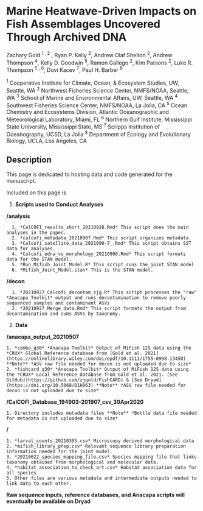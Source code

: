 # Marine Heatwave-Driven Impacts on Fish Assemblages Uncovered Through Archived DNA

Zachary Gold <sup>1 , 2</sup> , Ryan P. Kelly <sup>3</sup>, Andrew Olaf Shelton <sup>2</sup>, Andrew Thompson <sup>4</sup>, Kelly D. Goodwin <sup>5</sup>, Ramon Gallego <sup>2</sup>, Kim Parsons <sup>2</sup>, Luke R. Thompson <sup>5 , 6</sup>,  Dovi Kacev <sup>7</sup>, Paul H. Barber <sup>8</sup>

<sup>1</sup> Cooperative Institute for Climate, Ocean, & Ecosystem Studies, UW, Seattle, WA
<sup>2</sup> Northwest Fisheries Science Center, NMFS/NOAA, Seattle, WA
<sup>3</sup> School of Marine and Environmental Affairs, UW, Seattle, WA
<sup>4</sup> Southwest Fisheries Science Center, NMFS/NOAA, La Jolla, CA
<sup>5</sup> Ocean Chemistry and Ecosystems Division, Atlantic Oceanographic and Meteorological Laboratory, Miami, FL
<sup>6</sup> Northern Gulf Institute, Mississippi State University, Mississippi State, MS
<sup>7</sup> Scripps Institution of Oceanography, UCSD, La Jolla
<sup>8</sup> Department of Ecology and Evolutionary Biology, UCLA, Los Angeles, CA

## Description
This page is dedicated to hosting data and code generated for the manuscript.

Included on this page is
1. **Scripts used to Conduct Analyses**

  **/analysis**

      1. *CalCOFI_results_short_20210928.Rmd* This script does the main analyses in the paper.
      2. *calcofi_metadata_20210907.Rmd* This script organizes metadata.
      3. *Calcofi_satellite_data_2021090-7_.Rmd* This script obtains SST data for analyses.
      4. *Calcofi_edna_vs_morphology_20210908.Rmd* This script formats data for the STAN model.
      5. *Run_Mifish_Joint_Model.R* This script runs the joint STAN model
      6. *Mifish_Joint_Model.stan* This is the STAN model.

  **/decon**

      1. *20210927_Calcofi_decontam_zjg.R* This script processes the "raw" *Anacapa Toolkit* output and runs decontamination to remove poorly sequenced samples and contaminant ASVs
      2. *20210927_Merge_data.Rmd* This script formats the output from decontamination and sums ASVs by taxonomy.
2. **Data**

  **/anacapa_output_20210507**

    1. *combo_q30* *Anacapa Toolkit* Output of MiFish 12S data using the *CRUX* Global Reference database from [Gold et al. 2021](https://onlinelibrary.wiley.com/doi/epdf/10.1111/1755-0998.13450) **Note** *ASV raw file needed for decon is not uploaded due to size*
    2. *fishcard_q30* *Anacapa Toolkit* Output of MiFish 12S data using the *CRUX* Local Reference database from Gold et al. 2021. [See GitHub](https://github.com/zjgold/FishCARD) & [See Dryad](https://doi.org/10.5068/D1H963) **Note** *ASV raw file needed for decon is not uploaded due to size*

  **/CalCOFI_Database_194903-201907_csv_30Apr2020**

    1. Directory includes metadata files **Note** *Bottle data file needed for metadata is not uploaded due to size*

  **/**

    1. *larval_counts_20210305.csv* Microscopy derived morphological data
    2. *mifish_library_prep.csv* Relevant sequence library preparation information needed for the joint model.
    3. *20210622_species_mapping_file.csv* Species mapping file that links taxonomy obtained from morphological and molecular data.
    4. *habitat_association_to_check_art.csv* Habitat association data for all species
    5. Other files are various metadata and intermediate outputs needed to link data to each other.


**Raw sequence inputs, reference databases, and Anacapa scripts  will eventually be  available on Dryad**
